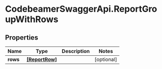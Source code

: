 # CodebeamerSwaggerApi.ReportGroupWithRows

## Properties
Name | Type | Description | Notes
------------ | ------------- | ------------- | -------------
**rows** | [**[ReportRow]**](ReportRow.md) |  | [optional] 
